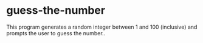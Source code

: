 # guess-the-number
This program generates a random integer between 1 and 100 (inclusive) and prompts the user to guess the number..
